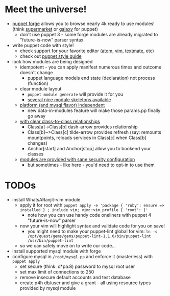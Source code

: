 # Meet the universe!

* [puppet forge](https://forge.puppetlabs.com/) allows you to browse nearly 4k ready to use modules! (think [supermarket](https://supermarket.chef.io/) or [galaxy](https://galaxy.ansible.com/) for puppet)
  * don't use puppet 3 - some forge modules are already migrated to "future-is-now" parser syntax
* write puppet code with style!
  * check support for your favorite editor ([atom](https://github.com/asquelt/atom-puppet), [vim](https://forge.puppetlabs.com/WhatsARanjit/vim), [textmate](https://github.com/masterzen/puppet-textmate-bundle), etc)
  * check out [puppet style guide](https://docs.puppetlabs.com/guides/style_guide.html)
* look how modules are being designed
  * idempotent - you can apply manifest numerous times and outcome doesn't change
    * puppet language models end state (declaration) not process (function)
  * clear module layout
    * ```puppet module generate``` will provide it for you
    * [several nice module skeletons available](https://github.com/garethr/puppet-module-skeleton)
  * [platform (and mysql flavor) independent](https://github.com/puppetlabs/puppetlabs-mysql/blob/master/manifests/params.pp)
    * new data-in-modules feature will make those params.pp finally go away
  * [with clear class-to-class relationships](https://github.com/puppetlabs/puppetlabs-mysql/blob/master/manifests/server.pp)
    * Class[a]->Class[b] dash-arrow provides relationship
    * Class[b]~>Class[c] tilde-arrow provides refresh (say: remounts mountpoints, reloads services in Class[c] when Class[b] changes)
    * Anchor[start] and Anchor[stop] allow you to bookend your classes
  * [modules are provided with sane security configuration](https://github.com/puppetlabs/puppetlabs-mysql/blob/master/manifests/server/account_security.pp)
    * but sometimes - like here - you'd need to opt-in to use them

# TODOs

* install WhatsARanjit-vim module
  * apply it for root with ```puppet apply -e 'package { 'ruby': ensure => installed } ; include vim; vim::vim_profile { 'root': }'```
    * note how you can use handy code oneliners with puppet 4 "future-is-now" parser
  * now your vim will highlight syntax and validate code for you on save!
    * you might need to make your puppet-lint global for vim: ```ln -s /opt/quest/gems/gems/puppet-lint-1.1.0/bin/puppet-lint /usr/bin/puppet-lint```
  * so we can safely move on to write our code...
* install supported mysql module with forge
* configure mysql in ```/root/mysql.pp``` and enforce it (masterless) with ```puppet apply```
  * set secure (think: d*pa.8) password to mysql root user
  * set max limit of connections to 250
  * remove insecure default accounts and test database
  * create p4h db/user and give a grant - all using resource types provided by mysql module
